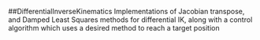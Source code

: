 ##DifferentialInverseKinematics
Implementations of Jacobian transpose, and Damped Least Squares methods for differential IK, along with a control algorithm which uses a desired method to reach a target position
